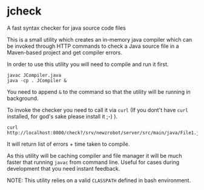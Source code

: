 # jcheck
A fast syntax checker for java source code files

This is a small utility which creates an in-memory java compiler which can be invoked through HTTP commands to check a Java source file in a Maven-based project 
and get compiler errors. 


In order to use this utility you will need to compile and run it first.

```
javac JCompiler.java
java -cp . JCompiler &
```

You need to append `&` to the command so that the utility will be running in background.

To invoke the checker you need to call it via `curl` (If you dont't have `curl` installed, for god's sake please install it ;-) ).

```
curl http://localhost:8000/check?/srv/newzrobot/server/src/main/java/File1.java
```

It will return list of errors + time taken to compile.

As this utility will be caching compiler and file manager it will be much faster that running `javac` from command line. Useful for cases during development
that you need instant feedback.

NOTE: This utility relies on a valid `CLASSPATH` defined in bash environment.
